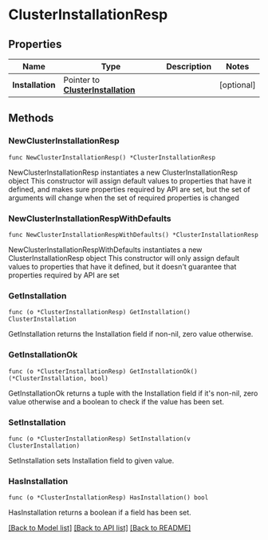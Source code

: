 # ClusterInstallationResp

## Properties

Name | Type | Description | Notes
------------ | ------------- | ------------- | -------------
**Installation** | Pointer to [**ClusterInstallation**](ClusterInstallation.md) |  | [optional] 

## Methods

### NewClusterInstallationResp

`func NewClusterInstallationResp() *ClusterInstallationResp`

NewClusterInstallationResp instantiates a new ClusterInstallationResp object
This constructor will assign default values to properties that have it defined,
and makes sure properties required by API are set, but the set of arguments
will change when the set of required properties is changed

### NewClusterInstallationRespWithDefaults

`func NewClusterInstallationRespWithDefaults() *ClusterInstallationResp`

NewClusterInstallationRespWithDefaults instantiates a new ClusterInstallationResp object
This constructor will only assign default values to properties that have it defined,
but it doesn't guarantee that properties required by API are set

### GetInstallation

`func (o *ClusterInstallationResp) GetInstallation() ClusterInstallation`

GetInstallation returns the Installation field if non-nil, zero value otherwise.

### GetInstallationOk

`func (o *ClusterInstallationResp) GetInstallationOk() (*ClusterInstallation, bool)`

GetInstallationOk returns a tuple with the Installation field if it's non-nil, zero value otherwise
and a boolean to check if the value has been set.

### SetInstallation

`func (o *ClusterInstallationResp) SetInstallation(v ClusterInstallation)`

SetInstallation sets Installation field to given value.

### HasInstallation

`func (o *ClusterInstallationResp) HasInstallation() bool`

HasInstallation returns a boolean if a field has been set.


[[Back to Model list]](../README.md#documentation-for-models) [[Back to API list]](../README.md#documentation-for-api-endpoints) [[Back to README]](../README.md)


